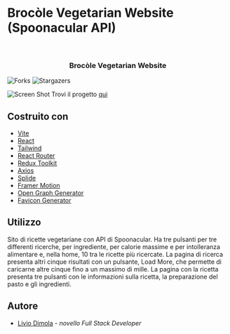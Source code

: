 # Brocòle Vegetarian Website (Spoonacular API)
<br/>
<p align="center">
  <h3 align="center">Brocòle Vegetarian Website</h3>

</p>

![Forks](https://img.shields.io/github/forks/liviodimola/Vegetarian-Website-Spoonacular-API?style=social) ![Stargazers](https://img.shields.io/github/stars/liviodimola/Vegetarian-Website-Spoonacular-API?style=social) 

![Screen Shot](https://i.ibb.co/DD5BGtz/brocolescreen.png)
Trovi il progetto [qui](https://brocole.netlify.app/)

## Costruito con
* [Vite](https://vitejs.dev/)
* [React](https://it.reactjs.org/)
* [Tailwind](https://tailwindcss.com/)
* [React Router](https://reactrouter.com/en/main)
* [Redux Toolkit](https://redux-toolkit.js.org/)
* [Axios](https://axios-http.com/)
* [Splide](https://splidejs.com/)
* [Framer Motion](https://www.framer.com/motion/)
* [Open Graph Generator](https://webcode.tools/generators/open-graph)
* [Favicon Generator](https://realfavicongenerator.net/)
## Utilizzo
Sito di ricette vegetariane con API di Spoonacular.
Ha tre pulsanti per tre differenti ricerche, per ingrediente, per calorie massime e per intolleranza alimentare e, nella home, 10 tra le ricette più ricercate.
La pagina di ricerca presenta altri cinque risultati con un pulsante, Load More, che permette di caricarne altre cinque fino a un massimo di mille.
La pagina con la ricetta presenta tre pulsanti con le informazioni sulla ricetta, la preparazione del pasto e gli ingredienti.
## Autore
* [Livio Dimola](https://github.com/liviodimola) - *novello Full Stack Developer*

